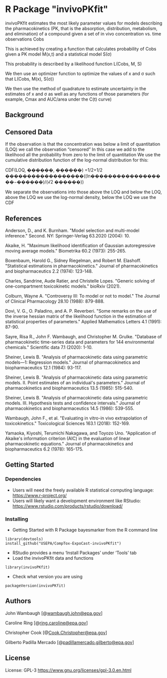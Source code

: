 # R Package "invivoPKfit"

invivoPKfit estimates the most likely parameter values for models describing the 
pharmacokinetics (PK, that is the absorption, distribution, metabolism, and 
elimination) of a compound given a set of in vivo concentration vs. time 
observations Cobs

This is achieved by creating a function that calculates probability of Cobs 
given a PK model M(x,t) and a statistical model S(σ)

This probability is described by a likelihood function L(Cobs, M, S)

We then use an optimizer function to optimize the values of x and σ such that 
L(Cobs, M(x), S(σ))

We then use the method of quadrature to estimate uncertainty in the estimates 
of x and σ as well as any functions of those parameters (for example, Cmax and 
AUC/area under the C(t) curve) 


## Background


## Censored Data

If the observation is that the concentration was below a limit of quantitation (LOQ) we call the observation “censored”
In this case we add to the likelihood all the probability from zero to the limit of quantitation
We use the cumulative distribution function of the log-normal distribution for this:

CDF(LOQ, ������, ������) =1/2+1/2 ������������������((ln⁡������������������−������)/(√2 ������))

We separate the observations into those above the LOQ and below the LOQ, above the LOQ we use the log-normal density, below the LOQ we use the CDF

## References

Anderson, D., and K. Burnham. "Model selection and multi-model inference." Second. NY: Springer-Verlag 63.2020 (2004): 10.

Akaike, H. "Maximum likelihood identification of Gaussian autoregressive moving average models." Biometrika 60.2 (1973): 255-265.

Boxenbaum, Harold G., Sidney Riegelman, and Robert M. Elashoff. "Statistical estimations in pharmacokinetics." Journal of pharmacokinetics and biopharmaceutics 2.2 (1974): 123-148.

Charles, Sandrine, Aude Ratier, and Christelle Lopes. "Generic solving of one-compartment toxicokinetic models." bioRxiv (2021).

Colburn, Wayne A. "Controversy III: To model or not to model." The Journal of Clinical Pharmacology 28.10 (1988): 879-888.

Dovì, V. G., O. Paladino, and A. P. Reverberi. "Some remarks on the use of the inverse hessian matrix of the likelihood function in the estimation of statistical properties of parameters." Applied Mathematics Letters 4.1 (1991): 87-90.

Sayre, Risa R., John F. Wambaugh, and Christopher M. Grulke. "Database of pharmacokinetic time-series data and parameters for 144 environmental chemicals." Scientific data 7.1 (2020): 1-10.

Sheiner, Lewis B. "Analysis of pharmacokinetic data using parametric models—1: Regression models." Journal of pharmacokinetics and biopharmaceutics 12.1 (1984): 93-117.

Sheiner, Lewis B. "Analysis of pharmacokinetic data using parametric models. II. Point estimates of an individual's parameters." Journal of pharmacokinetics and biopharmaceutics 13.5 (1985): 515-540.

Sheiner, Lewis B. "Analysis of pharmacokinetic data using parametric models. III. Hypothesis tests and confidence intervals." Journal of pharmacokinetics and biopharmaceutics 14.5 (1986): 539-555.

Wambaugh, John F., et al. "Evaluating in vitro-in vivo extrapolation of toxicokinetics." Toxicological Sciences 163.1 (2018): 152-169.

Yamaoka, Kiyoshi, Terumichi Nakagawa, and Toyozo Uno. "Application of Akaike's information criterion (AIC) in the evaluation of linear pharmacokinetic equations." Journal of pharmacokinetics and biopharmaceutics 6.2 (1978): 165-175.


## Getting Started

### Dependencies

* Users will need the freely available R statistical computing language: <https://www.r-project.org/>
* Users will likely want a development environment like RStudio: <https://www.rstudio.com/products/rstudio/download/>

### Installing

* Getting Started with R Package bayesmarker from the R command line
```
library(devtools)
install_github("USEPA/CompTox-ExpoCast-invivoPKfit")
```
* RStudio provides a menu ‘Install Packages’ under ‘Tools’ tab
* Load the invivoPKfit data and functions
```
library(invivoPKfit)
```
* Check what version you are using 
```
packageVersion(invivoPKfit)
```

## Authors

John Wambaugh
[@wambaugh.john@epa.gov]

Caroline Ring
[@ring.caroline@epa.gov]

Christopher Cook
[@Cook.Christopher@epa.gov]

Gilberto Padilla Mercado
[@padillamercado.gilberto@epa.gov]

## License

License: GPL-3 <https://www.gnu.org/licenses/gpl-3.0.en.html>
